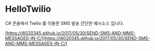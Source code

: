 # HelloTwilio

C# 콘솔에서 Twilio 를 이용한 SMS 발송 간단한 예시소스 입니다.

[https://i6020345.github.io/2017/05/30/SEND-SMS-AND-MMS-MESSAGES-IN-C/](https://i6020345.github.io/2017/05/30/SEND-SMS-AND-MMS-MESSAGES-IN-C/)
